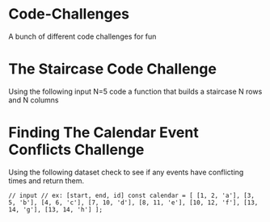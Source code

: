 # Code-Challenges
A bunch of different code challenges for fun

# The Staircase Code Challenge
Using the following input N=5 code a function that builds a staircase N rows and N columns

# Finding The Calendar Event Conflicts Challenge
Using the following dataset check to see if any events have conflicting times and return them.

`
// input
// ex: [start, end, id]
const calendar = [
  [1, 2, 'a'],
  [3, 5, 'b'],
  [4, 6, 'c'],
  [7, 10, 'd'],
  [8, 11, 'e'],
  [10, 12, 'f'],
  [13, 14, 'g'],
  [13, 14, 'h']
];
`
